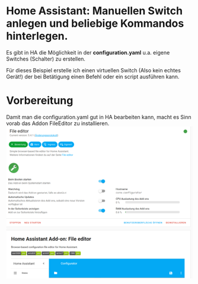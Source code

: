 # Home Assistant: Manuellen Switch anlegen und beliebige Kommandos hinterlegen.

Es gibt in HA die Möglichkeit in der **configuration.yaml** u.a. eigene Switches (Schalter) zu erstellen.

Für dieses Beispiel erstelle ich einen virtuellen Switch (Also kein echtes Gerät!) der bei Betätigung einen Befehl oder ein script ausführen kann.

# Vorbereitung

Damit man die configuration.yaml gut in HA bearbeiten kann, macht es Sinn vorab das Addon FileEditor zu installieren.
![fileEditor](/Images/fileEditor.png)
